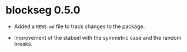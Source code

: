 # blockseg 0.5.0

* Added a `NEWS.md` file to track changes to the package.

* Improvement of the stabsel with the symmetric case and the random breaks.
